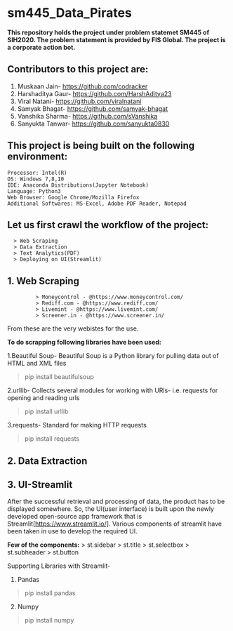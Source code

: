 # sm445_Data_Pirates
**This repository holds the project under problem statemet SM445 of SIH2020. The problem statement is provided by FIS Global. The project is a corporate action bot.**



## Contributors to this project are:
   1. Muskaan Jain- https://github.com/codracker
   2. Harshaditya Gaur- https://github.com/HarshAditya23
   3. Viral Natani- https://github.com/viralnatani
   4. Samyak Bhagat- https://github.com/samyak-bhagat
   5. Vanshika Sharma- https://github.com/sVanshika
   6. Sanyukta Tanwar- https://github.com/sanyukta0830





## **This project is being built on the following environment:**
    Processor: Intel(R)
    OS: Windows 7,8,10
    IDE: Anaconda Distributions(Jupyter Notebook)
    Language: Python3
    Web Browser: Google Chrome/Mozilla Firefox
    Additional Softwares: MS-Excel, Adobe PDF Reader, Notepad





## **Let us first crawl the workflow of the project:**
      > Web Scraping
      > Data Extraction
      > Text Analytics(PDF)
      > Deploying on UI(Streamlit)
     
     
     
  
## **1. Web Scraping**
             > Moneycontrol - @https://www.moneycontrol.com/
             > Rediff.com - @https://www.rediff.com/
             > Livemint - @https://www.livemint.com/
             > Screener.in - @https://www.screener.in/
      
   From these are the very webistes for the use.
   
**To do scrapping following libraries have been used:**

1.Beautiful Soup- Beautiful Soup is a Python library for pulling data out of HTML and XML files
   >pip install beautifulsoup
   
2.urllib- Collects several modules for working with URls- i.e. requests for opening and reading urls
   >pip install urllib

3.requests- Standard for making HTTP requests
  >pip install requests


## **2. Data Extraction**


## **3. UI-Streamlit** 

After the successful retrieval and processing of data, the product has to be displayed somewhere. So, the UI(user interface) is built upon the newly developed open-source app framework that is Streamlit[https://www.streamlit.io/]. Various components of streamlit have been taken in use to develop the required UI.

**Few of the components:**
             > st.sidebar
             > st.title
             > st.selectbox
             > st.subheader
             > st.button
      
    
 Supporting Libraries with Streamlit-
 
 1. Pandas
 >pip install pandas
 
 2. Numpy
 >pip install numpy
